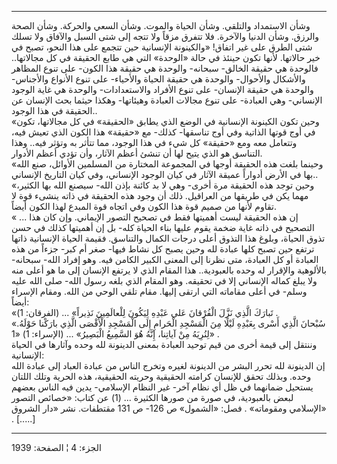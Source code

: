 ------------------------------------------------------------------------

وشأن الاستمداد والتلقي. وشأن الحياة والموت. وشأن السعي والحركة. وشأن
الصحة والرزق. وشأن الدنيا والآخرة. فلا تتفرق مزقاً ولا تتجه إلى شتى السبل
والآفاق ولا تسلك شتى الطرق على غير اتفاق! «والكينونة الإنسانية حين تتجمع
على هذا النحو، تصبح في خير حالاتها. لأنها تكون حينئذ في حالة «الوحدة»
التي هي طابع الحقيقة في كل مجالاتها.. فالوحدة هي حقيقة الخالق- سبحانه-
والوحدة هي حقيقة هذا الكون- على تنوع المظاهر والأشكال والأحوال- والوحدة
هي حقيقة الحياة والأحياء- على تنوع الأنواع والأجناس- والوحدة هي حقيقة
الإنسان- على تنوع الأفراد والاستعدادات- والوحدة هي غاية الوجود الإنساني-
وهي العبادة- على تنوع مجالات العبادة وهيئاتها- وهكذا حيثما بحث الإنسان
عن الحقيقة في هذا الوجود..  
«وحين تكون الكينونة الإنسانية في الوضع الذي يطابق «الحقيقة» في كل
مجالاتها، تكون في أوج قوتها الذاتية وفي أوج تناسقها- كذلك- مع «حقيقة»
هذا الكون الذي تعيش فيه، وتتعامل معه ومع «حقيقة» كل شيء في هذا الوجود،
مما تتأثر به وتؤثر فيه.. وهذا التناسق هو الذي يتيح لها أن تنشئ أعظم
الآثار، وأن تؤدي أعظم الأدوار.  
«وحينما بلغت هذه الحقيقة أوجها في المجموعة المختارة من المسلمين الأوائل،
صنع الله بها في الأرض أدواراً عميقة الآثار في كيان الوجود الإنساني، وفي
كيان التاريخ الإنساني..  
«وحين توجد هذه الحقيقة مرة أخرى- وهي لا بد كائنة بإذن الله- سيصنع الله
بها الكثير، مهما يكن في طريقها من العراقيل. ذلك أن وجود هذه الحقيقة في
ذاته ينشىء قوة لا تقاوم لأنها من صميم قوة هذا الكون وفي اتجاه قوة المبدع
لهذا الكون أيضاً.  
« ... إن هذه الحقيقة ليست أهميتها فقط في تصحيح التصور الإيماني. وإن كان
هذا التصحيح في ذاته غاية ضخمة يقوم عليها بناء الحياة كله- بل إن أهميتها
كذلك في حسن تذوق الحياة، وبلوغ هذا التذوق أعلى درجات الكمال والتناسق.
فقيمة الحياة الإنسانية ذاتها ترتفع حين تصبح كلها عبادة لله وحين يصبح كل
نشاط فيها- صغر أم كبر- جزءاً من هذه العبادة أو كل العبادة، متى نظرنا إلى
المعنى الكبير الكامن فيه. وهو إفراد الله- سبحانه- بالألوهية والإقرار له
وحده بالعبودية.. هذا المقام الذي لا يرتفع الإنسان إلى ما هو أعلى منه ولا
يبلغ كماله الإنساني إلا في تحقيقه. وهو المقام الذي بلغه رسول الله- صلى
الله عليه وسلم- في أعلى مقاماته التي ارتقى إليها. مقام تلقي الوحي من
الله. ومقام الإسراء أيضاً:  
«تَبارَكَ الَّذِي نَزَّلَ الْفُرْقانَ عَلى عَبْدِهِ لِيَكُونَ لِلْعالَمِينَ نَذِيراً» ... (الفرقان: 1)
.  
«سُبْحانَ الَّذِي أَسْرى بِعَبْدِهِ لَيْلًا مِنَ الْمَسْجِدِ الْحَرامِ إِلَى الْمَسْجِدِ الْأَقْصَى الَّذِي
بارَكْنا حَوْلَهُ. لِنُرِيَهُ مِنْ آياتِنا، إِنَّهُ هُوَ السَّمِيعُ الْبَصِيرُ» ... (الإسراء: 1) «1»
.  
وننتقل إلى قيمة أخرى من قيم توحيد العبادة بمعنى الدينونة لله وحده
وآثارها في الحياة الإنسانية:  
إن الدينونة لله تحرر البشر من الدينونة لغيره وتخرج الناس من عبادة العباد
إلى عبادة الله وحده. وبذلك تحقق للإنسان كرامته الحقيقية وحريته الحقيقية،
هذه الحرية وتلك اللتان يستحيل ضمانهما في ظل أي نظام آخر- غير النظام
الإسلامي- يدين فيه الناس بعضهم لبعض بالعبودية، في صورة من صورها الكثيرة
... (1) عن كتاب: «خصائص التصور الإسلامي ومقوماته» . فصل: «الشمول» ص 126-
ص 131 مقتطفات. نشر «دار الشروق» . \[.....\]

------------------------------------------------------------------------

الجزء: 4 ¦ الصفحة: 1939
